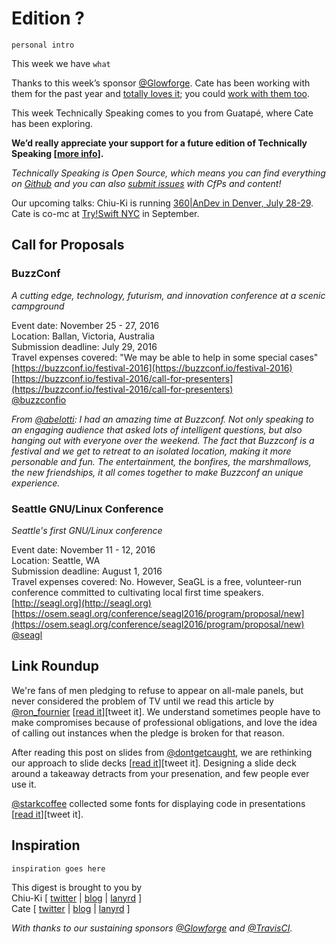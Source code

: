 # Edition ?

`personal intro`

This week we have `what`

Thanks to this week’s sponsor [@Glowforge](https://twitter.com/glowforge). Cate has been working with them for the past year and [totally loves it](http://www.catehuston.com/blog/2015/10/21/lasers-and-practical-skills/); you could [work with them too](https://glowforge.com/jobs/).

This week Technically Speaking comes to you from Guatapé, where Cate has been exploring.  

**We’d really appreciate your support for a future edition of Technically Speaking [[more info](http://www.techspeak.email/sponsorship/)].**  

*Technically Speaking is Open Source, which means you can find everything on [Github](https://github.com/catehstn/technically-speaking/) and you can also [submit issues](https://github.com/catehstn/technically-speaking/issues/new) with CfPs and content!*  

Our upcoming talks: Chiu-Ki is running [360|AnDev in Denver, July 28-29](http://360andev.com/). Cate is co-mc at [Try!Swift NYC](http://www.tryswiftnyc.com/) in September.

## Call for Proposals

### BuzzConf
*A cutting edge, technology, futurism, and innovation conference at a scenic campground* 
 
Event date: November 25 - 27, 2016  
Location: Ballan, Victoria, Australia  
Submission deadline: July 29, 2016  
Travel expenses covered: "We may be able to help in some special cases"  
[https://buzzconf.io/festival-2016](https://buzzconf.io/festival-2016)  
[https://buzzconf.io/festival-2016/call-for-presenters](https://buzzconf.io/festival-2016/call-for-presenters)  
[@buzzconfio](twitter.com/buzzconfio)

*From [@abelotti](https://twitter.com/abelotti): I had an amazing time at Buzzconf. Not only speaking to an engaging audience that asked lots of intelligent questions, but also hanging out with everyone over the weekend. The fact that Buzzconf is a festival and we get to retreat to an isolated location, making it more personable and fun. The entertainment, the bonfires, the marshmallows, the new friendships, it all comes together to make Buzzconf an unique experience.*


### Seattle GNU/Linux Conference 
*Seattle's first GNU/Linux conference* 
 
Event date: November 11 - 12, 2016  
Location: Seattle, WA  
Submission deadline: August 1, 2016  
Travel expenses covered: No. However, SeaGL is a free, volunteer-run conference committed to cultivating local first time speakers.  
[http://seagl.org](http://seagl.org)  
[https://osem.seagl.org/conference/seagl2016/program/proposal/new](https://osem.seagl.org/conference/seagl2016/program/proposal/new)  
[@seagl](https://twitter.com/seagl)



## Link Roundup

We're fans of men pledging to refuse to appear on all-male panels, but never considered the problem of TV until we read this article by [@ron_fournier](http://twitter.com/ron_fournier) [[read it](http://www.theatlantic.com/politics/archive/2016/06/a-pledge-i-cant-keep/488627/)][tweet it]. We understand sometimes people have to make compromises because of professional obligations, and love the idea of calling out instances when the pledge is broken for that reason.

After reading this post on slides from [@dontgetcaught](http://twitter.com/dontgetcaught), we are rethinking our approach to slide decks [[read it](http://eloquentwoman.blogspot.com.co/2016/06/6-myths-about-slides-that-are-holding.html)][tweet it]. Designing a slide deck around a takeaway detracts from your presenation, and few people ever use it.

[@starkcoffee](http://twitter.com/starkcoffee) collected some fonts for displaying code in presentations [[read it](https://gist.github.com/starkcoffee/f822f1804852dcb39dbc1419b59cdd14)][tweet it].

## Inspiration

`inspiration goes here`  
  
  
This digest is brought to you by  
Chiu-Ki [ [twitter](https://twitter.com/chiuki) | [blog](http://blog.sqisland.com/) | [lanyrd](http://lanyrd.com/profile/chiuki/) ]  
Cate [ [twitter](https://twitter.com/catehstn) | [blog](http://www.catehuston.com/blog/) | [lanyrd](http://lanyrd.com/profile/catehstn/) ]

*With thanks to our sustaining sponsors [@Glowforge](http://twitter.com/glowforge) and [@TravisCI](http://twitter.com/travisci).*
